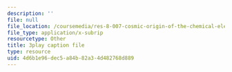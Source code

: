 ```yaml
---
description: ''
file: null
file_location: /coursemedia/res-8-007-cosmic-origin-of-the-chemical-elements-fall-2019/4d6b1e96dec5a84b82a34d482768d889_SwW1K7Dibc8.srt
file_type: application/x-subrip
resourcetype: Other
title: 3play caption file
type: resource
uid: 4d6b1e96-dec5-a84b-82a3-4d482768d889
---
```

